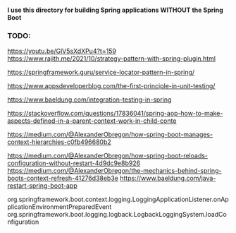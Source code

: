 #### I use this directory for building Spring applications WITHOUT the Spring Boot

### TODO:
https://youtu.be/GlV5sXdXPu4?t=159
https://www.rajith.me/2021/10/strategy-pattern-with-spring-plugin.html

https://springframework.guru/service-locator-pattern-in-spring/

https://www.appsdeveloperblog.com/the-first-principle-in-unit-testing/

https://www.baeldung.com/integration-testing-in-spring

https://stackoverflow.com/questions/17836041/spring-aop-how-to-make-aspects-defined-in-a-parent-context-work-in-child-conte

https://medium.com/@AlexanderObregon/how-spring-boot-manages-context-hierarchies-c0fb496680b2

https://medium.com/@AlexanderObregon/how-spring-boot-reloads-configuration-without-restart-4d9dc9e8b926
https://medium.com/@AlexanderObregon/the-mechanics-behind-spring-boots-context-refresh-41276d38eb3e
https://www.baeldung.com/java-restart-spring-boot-app

org.springframework.boot.context.logging.LoggingApplicationListener.onApplicationEnvironmentPreparedEvent
org.springframework.boot.logging.logback.LogbackLoggingSystem.loadConfiguration